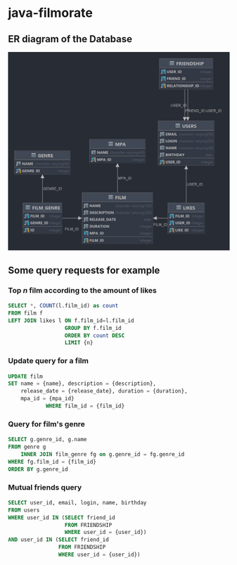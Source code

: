 # java-filmorate

## ER diagram of the Database
![alt text](https://github.com/hbashift/java-filmorate/blob/add-database/er-diagram.png?raw=true)

## Some query requests for example
### Top *n* film according to the amount of likes
```sql
SELECT *, COUNT(l.film_id) as count 
FROM film f 
LEFT JOIN likes l ON f.film_id=l.film_id
                  GROUP BY f.film_id 
                  ORDER BY count DESC
                  LIMIT {n}
```

### Update query for a film
```sql
UPDATE film
SET name = {name}, description = {description}, 
    release_date = {release_date}, duration = {duration}, 
    mpa_id = {mpa_id} 
            WHERE film_id = {film_id}
```

### Query for film's genre
```sql
SELECT g.genre_id, g.name
FROM genre g 
    INNER JOIN film_genre fg on g.genre_id = fg.genre_id
WHERE fg.film_id = {film_id}
ORDER BY g.genre_id
```

### Mutual friends query
```sql
SELECT user_id, email, login, name, birthday 
FROM users 
WHERE user_id IN (SELECT friend_id 
                  FROM FRIENDSHIP 
                  WHERE user_id = {user_id})
AND user_id IN (SELECT friend_id
                FROM FRIENDSHIP
                WHERE user_id = {user_id})
```